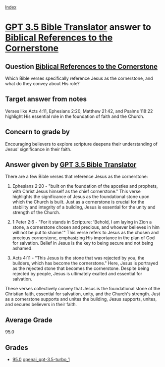 
[Index](../../../index.md)
# [GPT 3.5 Bible Translator](../../answering_models/GPT_3.5_Bible_Translator.md) answer to [Biblical References to the Cornerstone](../../questions/Biblical_References_to_the_Cornerstone.md)

## Question [Biblical References to the Cornerstone](../../questions/Biblical_References_to_the_Cornerstone.md)
Which Bible verses specifically reference Jesus as the cornerstone, and what do they convey about His role?

## Target answer from notes
Verses like Acts 4:11, Ephesians 2:20, Matthew 21:42, and Psalms 118:22 highlight His essential role in the foundation of faith and the Church.

## Concern to grade by
Encouraging believers to explore scripture deepens their understanding of Jesus' significance in their faith.

## Answer given by [GPT 3.5 Bible Translator](../../answering_models/GPT_3.5_Bible_Translator.md)
There are a few Bible verses that reference Jesus as the cornerstone:

1. Ephesians 2:20 - "built on the foundation of the apostles and prophets, with Christ Jesus himself as the chief cornerstone."
This verse highlights the significance of Jesus as the foundational stone upon which the Church is built. Just as a cornerstone is crucial for the stability and integrity of a building, Jesus is essential for the unity and strength of the Church.

2. 1 Peter 2:6 - "For it stands in Scripture: 'Behold, I am laying in Zion a stone, a cornerstone chosen and precious, and whoever believes in him will not be put to shame.'"
This verse refers to Jesus as the chosen and precious cornerstone, emphasizing His importance in the plan of God for salvation. Belief in Jesus is the key to being secure and not being ashamed.

3. Acts 4:11 - "This Jesus is the stone that was rejected by you, the builders, which has become the cornerstone."
Here, Jesus is portrayed as the rejected stone that becomes the cornerstone. Despite being rejected by people, Jesus is ultimately exalted and essential for salvation.

These verses collectively convey that Jesus is the foundational stone of the Christian faith, essential for salvation, unity, and the Church's strength. Just as a cornerstone supports and unites the building, Jesus supports, unites, and secures believers in their faith.

## Average Grade
95.0

## Grades
 * [95.0](./Biblical_References_to_the_Cornerstone_grades/openai_gpt-3.5-turbo_1.md) [openai_gpt-3.5-turbo_1](../../grading_models/openai_gpt-3.5-turbo_1.md)
